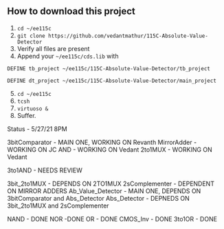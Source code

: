 ## How to download this project
1. `cd ~/ee115c`
2. `git clone https://github.com/vedantmathur/115C-Absolute-Value-Detector`
3. Verify all files are present
4. Append your `~/ee115c/cds.lib` with

`DEFINE tb_project ~/ee115c/115C-Absolute-Value-Detector/tb_project`

`DEFINE dt_project ~/ee115c/115C-Absolute-Value-Detector/main_project`

5. `cd ~/ee115c`
6. `tcsh`
7. `virtuoso &`
8. Suffer.


Status - 5/27/21 8PM

3bitComparator - MAIN ONE, WORKING ON Revanth
MirrorAdder - WORKING ON JC
AND - WORKING ON Vedant
2to1MUX - WORKING ON Vedant

3to1AND - NEEDS REVIEW

3bit_2to1MUX - DEPENDS ON 2TO1MUX
2sComplementer - DEPENDENT ON MIRROR ADDERS
Ab_Value_Detector - MAIN ONE, DEPENDS ON 3bitComparator and Abs_Detector
Abs_Detector - DEPNEDS ON 3bit_2to1MUX and 2sComplementer

NAND - DONE
NOR -DONE
OR - DONE
CMOS_Inv - DONE
3to1OR - DONE